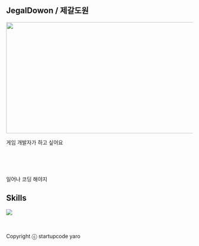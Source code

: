 ## JegalDowon / 제갈도원

<a href="https://github.com/devxb/gitanimals">
<img
  src="https://render.gitanimals.org/farms/Jegaldowon"
  width="600"
  height="300"
/>
</a>



게임 개발자가 하고 싶어요


<br />
<br />
<br />

일어나 코딩 해야지

## Skills

<img src = "https://camo.githubusercontent.com/4f732a92832c8fd73582085f7bb9ca54bb29e30cb66c01800a49d84f581462eb/68747470733a2f2f696d672e736869656c64732e696f2f62616467652f2d432532332d3233393132303f7374796c653d666c6174266c6f676f3d43253233266c6f676f436f6c6f723d7768697465">

  
</div>



<br />
<br />
<br />

Copyright ⓒ startupcode yaro
